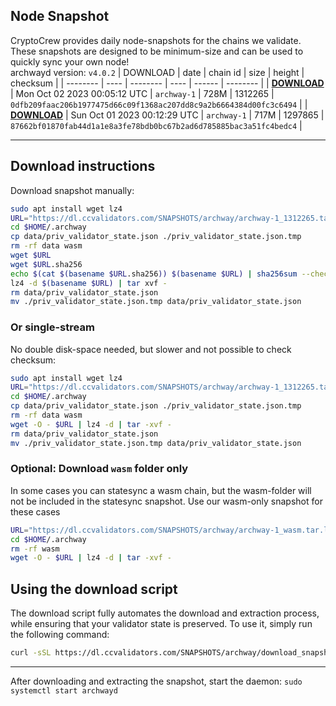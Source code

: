 ## Node Snapshot
CryptoCrew provides daily node-snapshots for the chains we validate. These snapshots are designed to be minimum-size and can be used to quickly sync your own node!  
archwayd version: `v4.0.2`
| DOWNLOAD | date | chain id | size | height | checksum |
| -------- | ---- | -------- | ---- | ------ | -------- |
| **[DOWNLOAD](https://dl.ccvalidators.com/SNAPSHOTS/archway/archway-1_1312265.tar.lz4)** | Mon Oct 02 2023 00:05:12 UTC | `archway-1` | 728M | 1312265 | `0dfb209faac206b1977475d66c09f1368ac207dd8c9a2b6664384d00fc3c6494` |
| **[DOWNLOAD](https://dl.ccvalidators.com/SNAPSHOTS/archway/archway-1_1297865.tar.lz4)** | Sun Oct 01 2023 00:12:29 UTC | `archway-1` | 717M | 1297865 | `87662bf01870fab44d1a1e8a3fe78bdb0bc67b2ad6d785885bac3a51fc4bedc4` |

---

## Download instructions
Download snapshot manually:
```sh
sudo apt install wget lz4
URL="https://dl.ccvalidators.com/SNAPSHOTS/archway/archway-1_1312265.tar.lz4"
cd $HOME/.archway
cp data/priv_validator_state.json ./priv_validator_state.json.tmp
rm -rf data wasm
wget $URL
wget $URL.sha256
echo $(cat $(basename $URL.sha256)) $(basename $URL) | sha256sum --check
lz4 -d $(basename $URL) | tar xvf -
rm data/priv_validator_state.json
mv ./priv_validator_state.json.tmp data/priv_validator_state.json
```

### Or single-stream
No double disk-space needed, but slower and not possible to check checksum:
```sh
sudo apt install wget lz4
URL="https://dl.ccvalidators.com/SNAPSHOTS/archway/archway-1_1312265.tar.lz4"
cd $HOME/.archway
cp data/priv_validator_state.json ./priv_validator_state.json.tmp
rm -rf data wasm
wget -O - $URL | lz4 -d | tar -xvf -
rm data/priv_validator_state.json
mv ./priv_validator_state.json.tmp data/priv_validator_state.json
```

### Optional: Download `wasm` folder only
In some cases you can statesync a wasm chain, but the wasm-folder will not be included in the statesync snapshot. Use our wasm-only snapshot for these cases
```sh
URL="https://dl.ccvalidators.com/SNAPSHOTS/archway/archway-1_wasm.tar.lz4"
cd $HOME/.archway
rm -rf wasm
wget -O - $URL | lz4 -d | tar -xvf -
```



## Using the download script

The download script fully automates the download and extraction process, while ensuring that your validator state is preserved. To use it, simply run the following command:
```sh
curl -sSL https://dl.ccvalidators.com/SNAPSHOTS/archway/download_snapshot.sh | bash
```
---

After downloading and extracting the snapshot, start the daemon: `sudo systemctl start archwayd`

